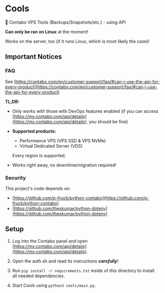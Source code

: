 # Cools
🥶 Contabo VPS Tools (Backups/Snapshots/etc.) - using API

**Can only be ran on Linux** at the moment!

Works on the server, too (if it runs Linux, which is most likely the case)!

## Important Notices
### FAQ
See
[https://contabo.com/en/customer-support/faq/#can-i-use-the-api-for-every-product](https://contabo.com/en/customer-support/faq/#can-i-use-the-api-for-every-product)

**TL;DR:**

- Only works with those with DevOps features enabled (if you can access [https://my.contabo.com/api/details](https://my.contabo.com/api/details), you should be fine)

- **Supported products:**
    - Performance VPS (VPS SSD & VPS NVMe)
    - Virtual Dedicated Server (VDS)

    Every region is supported.

- Works right away, no downtime/migration required!

### Security
This project's code depends on:
- [https://github.com/p-fruck/python-contabo](https://github.com/p-fruck/python-contabo)
- [https://github.com/theskumar/python-dotenv](https://github.com/theskumar/python-dotenv)

## Setup

1. Log into the Contabo panel and open [https://my.contabo.com/api/details](https://my.contabo.com/api/details).

2. Open the auth.sh and read its instructions ***carefully***!

3. Run `pip install -r requirements.txt` inside of *this* directory to install all needed dependencies.

4. Start *Cools* using `python3 cools/main.py`.

